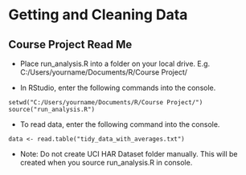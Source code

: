 Getting and Cleaning Data
=========================
## Course Project Read Me
* Place run_analysis.R into a folder on your local drive. E.g. C:/Users/yourname/Documents/R/Course Project/

* In RStudio, enter the following commands into the console.
````
setwd("C:/Users/yourname/Documents/R/Course Project/")
source("run_analysis.R")
````

* To read data, enter the following command into the console.
````
data <- read.table("tidy_data_with_averages.txt")
````

* Note: Do not create UCI HAR Dataset folder manually. This will be created when you source run_analysis.R in console.